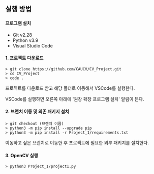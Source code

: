 ## 실행 방법

#### 프로그램 설치

- Git v2.28
- Python v3.9
- Visual Studio Code

#### 1. 프로젝트 다운로드

```shell
> git clone https://github.com/CAUCV/CV_Project.git
> cd CV_Project
> code .
```

프로젝트를 다운로드 받고 해당 폴더로 이동해서 VSCode를 실행한다.

VSCode를 실행하면 오른쪽 아래에 '권장 확장 프로그램 설치' 알림이 뜬다.

#### 2. 브랜치 이동 및 의존 패키지 설치

```shell
> git checkout (브랜치 이름)
> python3 -m pip install --upgrade pip
> python3 -m pip install -r Project_1/requirements.txt
```

이동하고 싶은 브랜치로 이동한 후 프로젝트에 필요한 외부 패키지를 설치한다.

#### 3. OpenCV 실행

```shell
> python3 Project_1/project1.py
```
